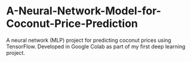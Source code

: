 # A-Neural-Network-Model-for-Coconut-Price-Prediction
A neural network (MLP) project for predicting coconut prices using TensorFlow. Developed in Google Colab as part of my first deep learning project.
